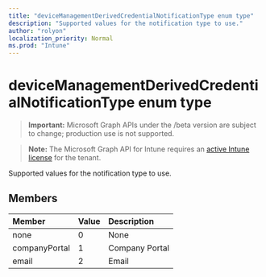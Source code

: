 ```yaml
---
title: "deviceManagementDerivedCredentialNotificationType enum type"
description: "Supported values for the notification type to use."
author: "rolyon"
localization_priority: Normal
ms.prod: "Intune"
---
```


# deviceManagementDerivedCredentialNotificationType enum type

> **Important:** Microsoft Graph APIs under the /beta version are subject to change; production use is not supported.

> **Note:** The Microsoft Graph API for Intune requires an [active Intune license](https://go.microsoft.com/fwlink/?linkid=839381) for the tenant.

Supported values for the notification type to use.

## Members
|Member|Value|Description|
|:---|:---|:---|
|none|0|None|
|companyPortal|1|Company Portal|
|email|2|Email|




